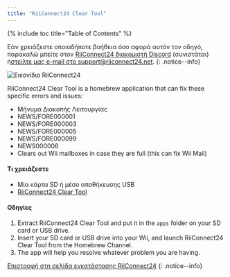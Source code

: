 ```yaml
---
title: "RiiConnect24 Clear Tool"
---
```


{% include toc title="Table of Contents" %}

Εάν χρειάζεστε οποιαδήποτε βοήθεια όσο αφορά αυτόν τον οδηγό, παρακαλώ μπείτε στον [ RiiConnect24 διακομιστή Discord](https://discord.gg/rc24) (συνιστάται) ή[στείλτε μας e-mail στο support@riiconnect24.net](mailto:support@riiconnect24.net).
{: .notice--info}

![Εικονίδιο RiiConnect24](/images/WiiRC24Logo.jpg)

RiiConnect24 Clear Tool is a homebrew application that can fix these specific errors and issues:

+ Μήνυμα Διακοπής Λειτουργίας
+ NEWS/FORE000001
+ NEWS/FORE000003
+ NEWS/FORE000005
+ NEWS/FORE000099
+ NEWS000006
+ Clears out Wii mailboxes in case they are full (this can fix Wii Mail)

#### Τι χρειάζεστε
* Μία κάρτα SD ή μέσο αποθήκευσης USB
* [RiiConnect24 Clear Tool](https://oscwii.org/library/app/RC24-Clear-Tool)

#### Οδηγίες

1. Extract RiiConnect24 Clear Tool and put it in the `apps` folder on your SD card or USB drive.
2. Insert your SD card or USB drive into your Wii, and launch RiiConnect24 Clear Tool from the Homebrew Channel.
3. The app will help you resolve whatever problem you are having.

[Επιστροφή στη σελίδα εγκατάστασης RiiConnect24](riiconnect24)
{: .notice--info}
